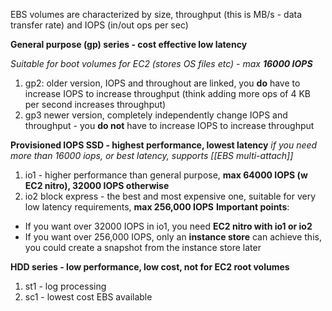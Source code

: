 EBS volumes are characterized by size, throughput (this is MB/s - data transfer rate) and IOPS (in/out ops per sec)

**General purpose (gp) series - cost effective low latency**

*Suitable for boot volumes for EC2 (stores OS files etc) - max **16000 IOPS***
1. gp2: older version, IOPS and throughout are linked, you **do** have to increase IOPS to increase throughput (think adding more ops of 4 KB per second increases throughput)
2. gp3 newer version, completely independently change IOPS and throughput - you **do not** have to increase IOPS to increase throughput

**Provisioned IOPS SSD - highest performance, lowest latency**
*if you need more than 16000 iops, or best latency, supports [[EBS multi-attach]]*
1. io1 - higher performance than general purpose, **max 64000 IOPS (w EC2 nitro), 32000 IOPS otherwise**
2. io2 block express - the best and most expensive one, suitable for very low latency requirements, **max 256,000 IOPS**
**Important points**: 
- If you want over 32000 IOPS in io1, you need **EC2 nitro with io1 or io2**
- If you want over 256,000 IOPS, only an **instance store** can achieve this, you could create a snapshot from the instance store later

**HDD series - low performance, low cost, not for EC2 root volumes**
1. st1 - log processing
2. sc1 - lowest cost EBS available 

